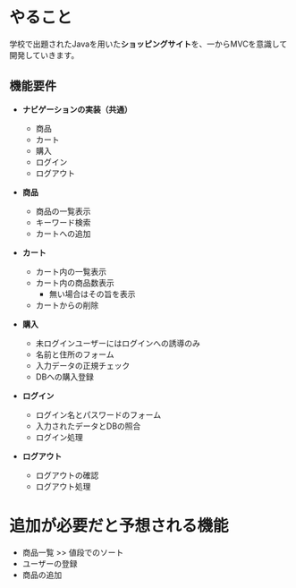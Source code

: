 # やること
学校で出題されたJavaを用いた**ショッピングサイト**を、一からMVCを意識して開発していきます。
## 機能要件
 - **ナビゲーションの実装（共通）**
   - 商品
   - カート
   - 購入
   - ログイン
   - ログアウト
   
 - **商品**
   - 商品の一覧表示
   - キーワード検索
   - カートへの追加
   
 - **カート**
   - カート内の一覧表示
   - カート内の商品数表示
     - 無い場合はその旨を表示
   - カートからの削除
   
 - **購入**
   - 未ログインユーザーにはログインへの誘導のみ
   - 名前と住所のフォーム
   - 入力データの正規チェック
   - DBへの購入登録
   
 - **ログイン**
   - ログイン名とパスワードのフォーム
   - 入力されたデータとDBの照合
   - ログイン処理
   
 - **ログアウト**
   - ログアウトの確認
   - ログアウト処理
   
# 追加が必要だと予想される機能
 - 商品一覧 >> 値段でのソート
 - ユーザーの登録
 - 商品の追加
